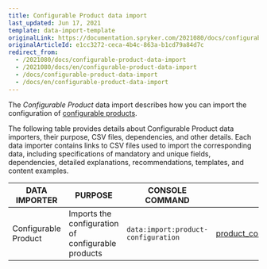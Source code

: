 ```yaml
---
title: Configurable Product data import
last_updated: Jun 17, 2021
template: data-import-template
originalLink: https://documentation.spryker.com/2021080/docs/configurable-product-data-import
originalArticleId: e1cc3272-ceca-4b4c-863a-b1cd79a84d7c
redirect_from:
  - /2021080/docs/configurable-product-data-import
  - /2021080/docs/en/configurable-product-data-import
  - /docs/configurable-product-data-import
  - /docs/en/configurable-product-data-import
---
```


The *Configurable Product* data import describes how you can import the configuration of [configurable products](/docs/scos/user/features/{{page.version}}/configurable-product-feature-overview.html). 

The following table provides details about Configurable Product data importers, their purpose, CSV files, dependencies, and other details. Each data importer contains links to CSV files used to import the corresponding data, including specifications of mandatory and unique fields, dependencies, detailed explanations, recommendations, templates, and content examples.

| DATA IMPORTER | PURPOSE | CONSOLE COMMAND | FILE(S) | DEPENDENCIES |
| --- | --- | --- | --- |--- |
| Configurable Product   | Imports the configuration of configurable products |`data:import:product-configuration` | [product_concrete_pre_configuration.csv](/docs/scos/dev/data-import/{{page.version}}/data-import-categories/special-product-types/configurable-product-import-category/file-details-product-concrete-pre-configuration.csv.html) |  |

